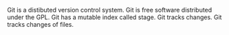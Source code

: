 Git is a distibuted version control system.
Git is free software distributed under the GPL.
Git has a mutable index called stage.
Git tracks changes.
Git tracks changes of files.